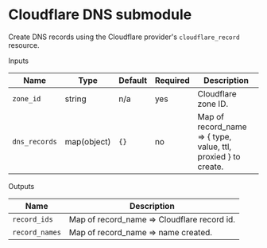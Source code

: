 # Cloudflare DNS submodule

Create DNS records using the Cloudflare provider's `cloudflare_record` resource.

Inputs

| Name | Type | Default | Required | Description |
|------|------|---------|----------|-------------|
| `zone_id` | string | n/a | yes | Cloudflare zone ID. |
| `dns_records` | map(object) | `{}` | no | Map of record_name => { type, value, ttl, proxied } to create. |

Outputs

| Name | Description |
|------|-------------|
| `record_ids` | Map of record_name => Cloudflare record id. |
| `record_names` | Map of record_name => name created. |
